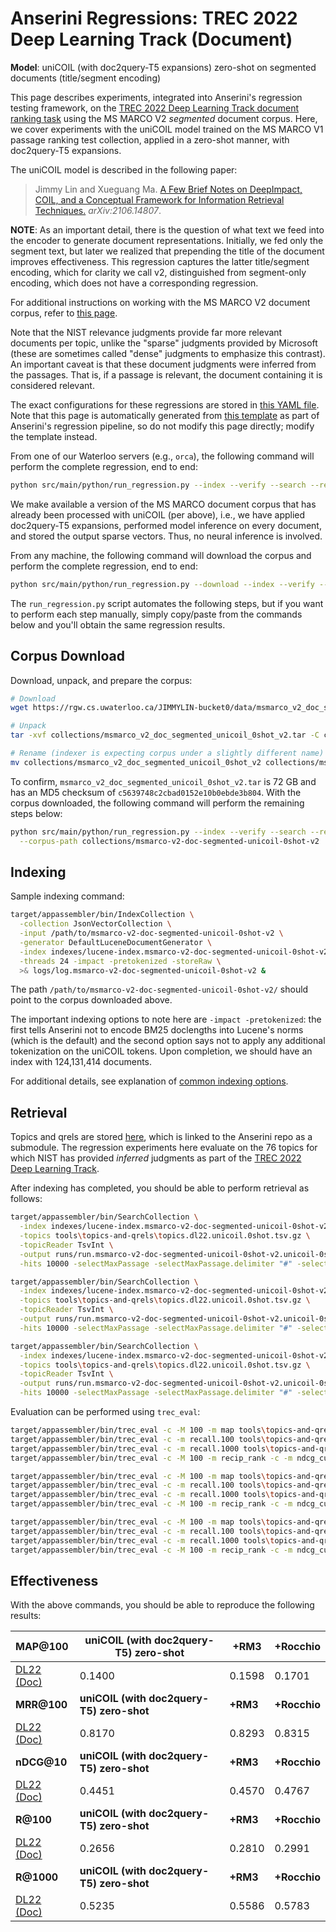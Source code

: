 # Anserini Regressions: TREC 2022 Deep Learning Track (Document)

**Model**: uniCOIL (with doc2query-T5 expansions) zero-shot on segmented documents (title/segment encoding)

This page describes experiments, integrated into Anserini's regression testing framework, on the [TREC 2022 Deep Learning Track document ranking task](https://trec.nist.gov/data/deep2022.html) using the MS MARCO V2 _segmented_ document corpus.
Here, we cover experiments with the uniCOIL model trained on the MS MARCO V1 passage ranking test collection, applied in a zero-shot manner, with doc2query-T5 expansions.

The uniCOIL model is described in the following paper:

> Jimmy Lin and Xueguang Ma. [A Few Brief Notes on DeepImpact, COIL, and a Conceptual Framework for Information Retrieval Techniques.](https://arxiv.org/abs/2106.14807) _arXiv:2106.14807_.

**NOTE**: As an important detail, there is the question of what text we feed into the encoder to generate document representations.
Initially, we fed only the segment text, but later we realized that prepending the title of the document improves effectiveness.
This regression captures the latter title/segment encoding, which for clarity we call v2, distinguished from segment-only encoding, which does not have a corresponding regression.

For additional instructions on working with the MS MARCO V2 document corpus, refer to [this page](../../docs/experiments-msmarco-v2.md).

Note that the NIST relevance judgments provide far more relevant documents per topic, unlike the "sparse" judgments provided by Microsoft (these are sometimes called "dense" judgments to emphasize this contrast).
An important caveat is that these document judgments were inferred from the passages.
That is, if a passage is relevant, the document containing it is considered relevant.

The exact configurations for these regressions are stored in [this YAML file](../../src/main/resources/regression/dl22-doc-segmented-unicoil-0shot-v2.yaml).
Note that this page is automatically generated from [this template](../../src/main/resources/docgen/templates/dl22-doc-segmented-unicoil-0shot-v2.template) as part of Anserini's regression pipeline, so do not modify this page directly; modify the template instead.

From one of our Waterloo servers (e.g., `orca`), the following command will perform the complete regression, end to end:

```bash
python src/main/python/run_regression.py --index --verify --search --regression dl22-doc-segmented-unicoil-0shot-v2
```

We make available a version of the MS MARCO document corpus that has already been processed with uniCOIL (per above), i.e., we have applied doc2query-T5 expansions, performed model inference on every document, and stored the output sparse vectors.
Thus, no neural inference is involved.

From any machine, the following command will download the corpus and perform the complete regression, end to end:

```bash
python src/main/python/run_regression.py --download --index --verify --search --regression dl22-doc-segmented-unicoil-0shot-v2
```

The `run_regression.py` script automates the following steps, but if you want to perform each step manually, simply copy/paste from the commands below and you'll obtain the same regression results.

## Corpus Download

Download, unpack, and prepare the corpus:

```bash
# Download
wget https://rgw.cs.uwaterloo.ca/JIMMYLIN-bucket0/data/msmarco_v2_doc_segmented_unicoil_0shot_v2.tar -P collections/

# Unpack
tar -xvf collections/msmarco_v2_doc_segmented_unicoil_0shot_v2.tar -C collections/

# Rename (indexer is expecting corpus under a slightly different name)
mv collections/msmarco_v2_doc_segmented_unicoil_0shot_v2 collections/msmarco-v2-doc-segmented-unicoil-0shot-v2
```

To confirm, `msmarco_v2_doc_segmented_unicoil_0shot_v2.tar` is 72 GB and has an MD5 checksum of `c5639748c2cbad0152e10b0ebde3b804`.
With the corpus downloaded, the following command will perform the remaining steps below:

```bash
python src/main/python/run_regression.py --index --verify --search --regression dl22-doc-segmented-unicoil-0shot-v2 \
  --corpus-path collections/msmarco-v2-doc-segmented-unicoil-0shot-v2
```

## Indexing

Sample indexing command:

```bash
target/appassembler/bin/IndexCollection \
  -collection JsonVectorCollection \
  -input /path/to/msmarco-v2-doc-segmented-unicoil-0shot-v2 \
  -generator DefaultLuceneDocumentGenerator \
  -index indexes/lucene-index.msmarco-v2-doc-segmented-unicoil-0shot-v2/ \
  -threads 24 -impact -pretokenized -storeRaw \
  >& logs/log.msmarco-v2-doc-segmented-unicoil-0shot-v2 &
```

The path `/path/to/msmarco-v2-doc-segmented-unicoil-0shot-v2/` should point to the corpus downloaded above.

The important indexing options to note here are `-impact -pretokenized`: the first tells Anserini not to encode BM25 doclengths into Lucene's norms (which is the default) and the second option says not to apply any additional tokenization on the uniCOIL tokens.
Upon completion, we should have an index with 124,131,414 documents.

For additional details, see explanation of [common indexing options](../../docs/common-indexing-options.md).

## Retrieval

Topics and qrels are stored [here](https://github.com/castorini/anserini-tools/tree/master/topics-and-qrels), which is linked to the Anserini repo as a submodule.
The regression experiments here evaluate on the 76 topics for which NIST has provided _inferred_ judgments as part of the [TREC 2022 Deep Learning Track](https://trec.nist.gov/data/deep2022.html).

After indexing has completed, you should be able to perform retrieval as follows:

```bash
target/appassembler/bin/SearchCollection \
  -index indexes/lucene-index.msmarco-v2-doc-segmented-unicoil-0shot-v2/ \
  -topics tools\topics-and-qrels\topics.dl22.unicoil.0shot.tsv.gz \
  -topicReader TsvInt \
  -output runs/run.msmarco-v2-doc-segmented-unicoil-0shot-v2.unicoil-0shot-cached_q.topics.dl22.unicoil.0shot.txt \
  -hits 10000 -selectMaxPassage -selectMaxPassage.delimiter "#" -selectMaxPassage.hits 1000 -impact -pretokenized &

target/appassembler/bin/SearchCollection \
  -index indexes/lucene-index.msmarco-v2-doc-segmented-unicoil-0shot-v2/ \
  -topics tools\topics-and-qrels\topics.dl22.unicoil.0shot.tsv.gz \
  -topicReader TsvInt \
  -output runs/run.msmarco-v2-doc-segmented-unicoil-0shot-v2.unicoil-0shot-cached_q+rm3.topics.dl22.unicoil.0shot.txt \
  -hits 10000 -selectMaxPassage -selectMaxPassage.delimiter "#" -selectMaxPassage.hits 1000 -impact -pretokenized -rm3 -collection JsonVectorCollection &

target/appassembler/bin/SearchCollection \
  -index indexes/lucene-index.msmarco-v2-doc-segmented-unicoil-0shot-v2/ \
  -topics tools\topics-and-qrels\topics.dl22.unicoil.0shot.tsv.gz \
  -topicReader TsvInt \
  -output runs/run.msmarco-v2-doc-segmented-unicoil-0shot-v2.unicoil-0shot-cached_q+rocchio.topics.dl22.unicoil.0shot.txt \
  -hits 10000 -selectMaxPassage -selectMaxPassage.delimiter "#" -selectMaxPassage.hits 1000 -impact -pretokenized -rocchio -collection JsonVectorCollection &
```

Evaluation can be performed using `trec_eval`:

```bash
target/appassembler/bin/trec_eval -c -M 100 -m map tools\topics-and-qrels\qrels.dl22-doc.txt runs/run.msmarco-v2-doc-segmented-unicoil-0shot-v2.unicoil-0shot-cached_q.topics.dl22.unicoil.0shot.txt
target/appassembler/bin/trec_eval -c -m recall.100 tools\topics-and-qrels\qrels.dl22-doc.txt runs/run.msmarco-v2-doc-segmented-unicoil-0shot-v2.unicoil-0shot-cached_q.topics.dl22.unicoil.0shot.txt
target/appassembler/bin/trec_eval -c -m recall.1000 tools\topics-and-qrels\qrels.dl22-doc.txt runs/run.msmarco-v2-doc-segmented-unicoil-0shot-v2.unicoil-0shot-cached_q.topics.dl22.unicoil.0shot.txt
target/appassembler/bin/trec_eval -c -M 100 -m recip_rank -c -m ndcg_cut.10 tools\topics-and-qrels\qrels.dl22-doc.txt runs/run.msmarco-v2-doc-segmented-unicoil-0shot-v2.unicoil-0shot-cached_q.topics.dl22.unicoil.0shot.txt

target/appassembler/bin/trec_eval -c -M 100 -m map tools\topics-and-qrels\qrels.dl22-doc.txt runs/run.msmarco-v2-doc-segmented-unicoil-0shot-v2.unicoil-0shot-cached_q+rm3.topics.dl22.unicoil.0shot.txt
target/appassembler/bin/trec_eval -c -m recall.100 tools\topics-and-qrels\qrels.dl22-doc.txt runs/run.msmarco-v2-doc-segmented-unicoil-0shot-v2.unicoil-0shot-cached_q+rm3.topics.dl22.unicoil.0shot.txt
target/appassembler/bin/trec_eval -c -m recall.1000 tools\topics-and-qrels\qrels.dl22-doc.txt runs/run.msmarco-v2-doc-segmented-unicoil-0shot-v2.unicoil-0shot-cached_q+rm3.topics.dl22.unicoil.0shot.txt
target/appassembler/bin/trec_eval -c -M 100 -m recip_rank -c -m ndcg_cut.10 tools\topics-and-qrels\qrels.dl22-doc.txt runs/run.msmarco-v2-doc-segmented-unicoil-0shot-v2.unicoil-0shot-cached_q+rm3.topics.dl22.unicoil.0shot.txt

target/appassembler/bin/trec_eval -c -M 100 -m map tools\topics-and-qrels\qrels.dl22-doc.txt runs/run.msmarco-v2-doc-segmented-unicoil-0shot-v2.unicoil-0shot-cached_q+rocchio.topics.dl22.unicoil.0shot.txt
target/appassembler/bin/trec_eval -c -m recall.100 tools\topics-and-qrels\qrels.dl22-doc.txt runs/run.msmarco-v2-doc-segmented-unicoil-0shot-v2.unicoil-0shot-cached_q+rocchio.topics.dl22.unicoil.0shot.txt
target/appassembler/bin/trec_eval -c -m recall.1000 tools\topics-and-qrels\qrels.dl22-doc.txt runs/run.msmarco-v2-doc-segmented-unicoil-0shot-v2.unicoil-0shot-cached_q+rocchio.topics.dl22.unicoil.0shot.txt
target/appassembler/bin/trec_eval -c -M 100 -m recip_rank -c -m ndcg_cut.10 tools\topics-and-qrels\qrels.dl22-doc.txt runs/run.msmarco-v2-doc-segmented-unicoil-0shot-v2.unicoil-0shot-cached_q+rocchio.topics.dl22.unicoil.0shot.txt
```

## Effectiveness

With the above commands, you should be able to reproduce the following results:

| **MAP@100**                                                                                                  | **uniCOIL (with doc2query-T5) zero-shot**| **+RM3**  | **+Rocchio**|
|:-------------------------------------------------------------------------------------------------------------|-----------|-----------|-----------|
| [DL22 (Doc)](https://microsoft.github.io/msmarco/TREC-Deep-Learning)                                         | 0.1400    | 0.1598    | 0.1701    |
| **MRR@100**                                                                                                  | **uniCOIL (with doc2query-T5) zero-shot**| **+RM3**  | **+Rocchio**|
| [DL22 (Doc)](https://microsoft.github.io/msmarco/TREC-Deep-Learning)                                         | 0.8170    | 0.8293    | 0.8315    |
| **nDCG@10**                                                                                                  | **uniCOIL (with doc2query-T5) zero-shot**| **+RM3**  | **+Rocchio**|
| [DL22 (Doc)](https://microsoft.github.io/msmarco/TREC-Deep-Learning)                                         | 0.4451    | 0.4570    | 0.4767    |
| **R@100**                                                                                                    | **uniCOIL (with doc2query-T5) zero-shot**| **+RM3**  | **+Rocchio**|
| [DL22 (Doc)](https://microsoft.github.io/msmarco/TREC-Deep-Learning)                                         | 0.2656    | 0.2810    | 0.2991    |
| **R@1000**                                                                                                   | **uniCOIL (with doc2query-T5) zero-shot**| **+RM3**  | **+Rocchio**|
| [DL22 (Doc)](https://microsoft.github.io/msmarco/TREC-Deep-Learning)                                         | 0.5235    | 0.5586    | 0.5783    |
